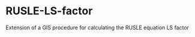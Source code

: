 RUSLE-LS-factor
===============

Extension of a GIS procedure for calculating the RUSLE equation LS factor